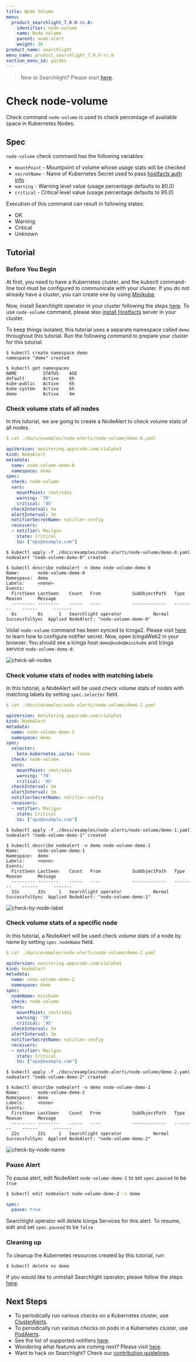 ```yaml
---
title: Node Volume
menu:
  product_searchlight_7.0.0-rc.0:
    identifier: node-volume
    name: Node Volume
    parent: node-alert
    weight: 30
product_name: searchlight
menu_name: product_searchlight_7.0.0-rc.0
section_menu_id: guides
---
```


> New to Searchlight? Please start [here](/docs/concepts/README.md).

# Check node-volume

Check command `node-volume` is used to check percentage of available space in Kubernetes Nodes.

## Spec
`node-volume` check command has the following variables:

- `mountPoint` - Mountpoint of volume whose usage stats will be checked
- `secretName` - Name of Kubernetes Secret used to pass [hostfacts auth info](/docs/setup/hostfacts.md#create-hostfacts-secret)
- `warning` - Warning level value (usage percentage defaults to 80.0)
- `critical` - Critical level value (usage percentage defaults to 95.0)

Execution of this command can result in following states:

- OK
- Warning
- Critical
- Unknown


## Tutorial

### Before You Begin
At first, you need to have a Kubernetes cluster, and the kubectl command-line tool must be configured to communicate with your cluster. If you do not already have a cluster, you can create one by using [Minikube](https://github.com/kubernetes/minikube).

Now, install Searchlight operator in your cluster following the steps [here](/docs/setup/install.md). To use `node-volume` command, please also [install Hostfacts](/docs/setup/hostfacts.md) server in your cluster.

To keep things isolated, this tutorial uses a separate namespace called `demo` throughout this tutorial. Run the following command to prepare your cluster for this tutorial:

```console
$ kubectl create namespace demo
namespace "demo" created

$ kubectl get namespaces
NAME          STATUS    AGE
default       Active    6h
kube-public   Active    6h
kube-system   Active    6h
demo          Active    4m
```

### Check volume stats of all nodes
In this tutorial, we are going to create a NodeAlert to check volume stats of all nodes.

```yaml
$ cat ./docs/examples/node-alerts/node-volume/demo-0.yaml

apiVersion: monitoring.appscode.com/v1alpha1
kind: NodeAlert
metadata:
  name: node-volume-demo-0
  namespace: demo
spec:
  check: node-volume
  vars:
    mountPoint: /mnt/sda1
    warning: '70'
    critical: '95'
  checkInterval: 5m
  alertInterval: 3m
  notifierSecretName: notifier-config
  receivers:
  - notifier: Mailgun
    state: Critical
    to: ["ops@example.com"]
```

```console
$ kubectl apply -f ./docs/examples/node-alerts/node-volume/demo-0.yaml
nodealert "node-volume-demo-0" created

$ kubectl describe nodealert -n demo node-volume-demo-0
Name:		node-volume-demo-0
Namespace:	demo
Labels:		<none>
Events:
  FirstSeen	LastSeen	Count	From			SubObjectPath	Type		Reason		Message
  ---------	--------	-----	----			-------------	--------	------		-------
  6s		6s		1	Searchlight operator			Normal		SuccessfulSync	Applied NodeAlert: "node-volume-demo-0"
```

Voila! `node-volume` command has been synced to Icinga2. Please visit [here](/docs/guides/notifiers.md) to learn how to configure notifier secret. Now, open IcingaWeb2 in your browser. You should see a Icinga host `demo@node@minikube` and Icinga service `node-volume-demo-0`.

![check-all-nodes](/docs/images/node-alerts/node-volume/demo-0.png)


### Check volume stats of nodes with matching labels
In this tutorial, a NodeAlert will be used check volume stats of nodes with matching labels by setting `spec.selector` field.

```yaml
$ cat ./docs/examples/node-alerts/node-volume/demo-1.yaml

apiVersion: monitoring.appscode.com/v1alpha1
kind: NodeAlert
metadata:
  name: node-volume-demo-1
  namespace: demo
spec:
  selector:
    beta.kubernetes.io/os: linux
  check: node-volume
  vars:
    mountPoint: /mnt/sda1
    warning: '70'
    critical: '95'
  checkInterval: 5m
  alertInterval: 3m
  notifierSecretName: notifier-config
  receivers:
  - notifier: Mailgun
    state: Critical
    to: ["ops@example.com"]
```

```console
$ kubectl apply -f ./docs/examples/node-alerts/node-volume/demo-1.yaml
nodealert "node-volume-demo-1" created

$ kubectl describe nodealert -n demo node-volume-demo-1
Name:		node-volume-demo-1
Namespace:	demo
Labels:		<none>
Events:
  FirstSeen	LastSeen	Count	From			SubObjectPath	Type		Reason		Message
  ---------	--------	-----	----			-------------	--------	------		-------
  33s		33s		1	Searchlight operator			Normal		SuccessfulSync	Applied NodeAlert: "node-volume-demo-1"
```
![check-by-node-label](/docs/images/node-alerts/node-volume/demo-1.png)


### Check volume stats of a specific node
In this tutorial, a NodeAlert will be used check volume stats of a node by name by setting `spec.nodeName` field.

```yaml
$ cat ./docs/examples/node-alerts/node-volume/demo-2.yaml

apiVersion: monitoring.appscode.com/v1alpha1
kind: NodeAlert
metadata:
  name: node-volume-demo-2
  namespace: demo
spec:
  nodeName: minikube
  check: node-volume
  vars:
    mountPoint: /mnt/sda1
    warning: '70'
    critical: '95'
  checkInterval: 5m
  alertInterval: 3m
  notifierSecretName: notifier-config
  receivers:
  - notifier: Mailgun
    state: Critical
    to: ["ops@example.com"]
```

```console
$ kubectl apply -f ./docs/examples/node-alerts/node-volume/demo-2.yaml
nodealert "node-volume-demo-2" created

$ kubectl describe nodealert -n demo node-volume-demo-2
Name:		node-volume-demo-2
Namespace:	demo
Labels:		<none>
Events:
  FirstSeen	LastSeen	Count	From			SubObjectPath	Type		Reason		Message
  ---------	--------	-----	----			-------------	--------	------		-------
  22s		22s		1	Searchlight operator			Normal		SuccessfulSync	Applied NodeAlert: "node-volume-demo-2"
```
![check-by-node-name](/docs/images/node-alerts/node-volume/demo-2.png)

### Pause Alert

To pause alert, edit NodeAlert `node-volume-demo-2` to set `spec.paused` to be `true`

```bash
$ kubectl edit nodealert node-volume-demo-2 -n demo
```

```yaml
spec:
  pause: true
```

Searchlight operator will delete Icinga Services for this alert. To resume, edit and set `spec.paused` to be `false`


### Cleaning up
To cleanup the Kubernetes resources created by this tutorial, run:

```console
$ kubectl delete ns demo
```

If you would like to uninstall Searchlight operator, please follow the steps [here](/docs/setup/uninstall.md).


## Next Steps
 - To periodically run various checks on a Kubernetes cluster, use [ClusterAlerts](/docs/concepts/alert-types/cluster-alert.md).
 - To periodically run various checks on pods in a Kubernetes cluster, use [PodAlerts](/docs/concepts/alert-types/pod-alert.md).
 - See the list of supported notifiers [here](/docs/guides/notifiers.md).
 - Wondering what features are coming next? Please visit [here](/docs/roadmap.md).
 - Want to hack on Searchlight? Check our [contribution guidelines](/docs/CONTRIBUTING.md).
